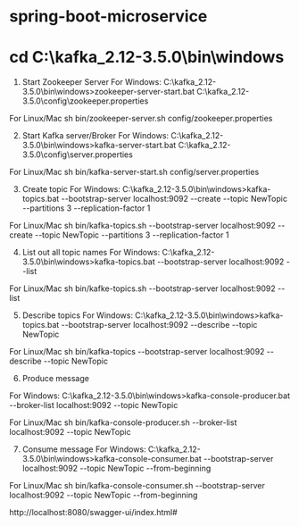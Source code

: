 # spring-boot-microservice
# cd C:\kafka_2.12-3.5.0\bin\windows
1. Start Zookeeper Server
   For Windows:
   C:\kafka_2.12-3.5.0\bin\windows>zookeeper-server-start.bat C:\kafka_2.12-3.5.0\config\zookeeper.properties

For Linux/Mac
sh bin/zookeeper-server.sh config/zookeeper.properties

2. Start Kafka server/Broker
   For Windows:
   C:\kafka_2.12-3.5.0\bin\windows>kafka-server-start.bat C:\kafka_2.12-3.5.0\config\server.properties

For Linux/Mac
sh bin/kafka-server-start.sh config/server.properties

3. Create topic
   For Windows:
   C:\kafka_2.12-3.5.0\bin\windows>kafka-topics.bat --bootstrap-server localhost:9092 --create --topic NewTopic --partitions 3 --replication-factor 1

For Linux/Mac
sh bin/kafka-topics.sh --bootstrap-server localhost:9092 --create --topic NewTopic --partitions 3 --replication-factor 1

4. List out all topic names
   For Windows:
   C:\kafka_2.12-3.5.0\bin\windows>kafka-topics.bat --bootstrap-server localhost:9092 --list

For Linux/Mac
sh bin/kafke-topics.sh --bootstrap-server localhost:9092 --list

5. Describe topics
   For Windows:
   C:\kafka_2.12-3.5.0\bin\windows>kafka-topics.bat --bootstrap-server localhost:9092 --describe --topic NewTopic

For Linux/Mac
sh bin/kafka-topics --bootstrap-server localhost:9092 --describe --topic NewTopic

6. Produce message

For Windows:
C:\kafka_2.12-3.5.0\bin\windows>kafka-console-producer.bat --broker-list localhost:9092 --topic NewTopic

For Linux/Mac
sh bin/kafka-console-producer.sh --broker-list localhost:9092 --topic NewTopic

7. Consume message
   For Windows:
   C:\kafka_2.12-3.5.0\bin\windows>kafka-console-consumer.bat --bootstrap-server localhost:9092 --topic NewTopic --from-beginning

For Linux/Mac
sh bin/kafka-console-consumer.sh --bootstrap-server localhost:9092 --topic NewTopic --from-beginning

http://localhost:8080/swagger-ui/index.html#